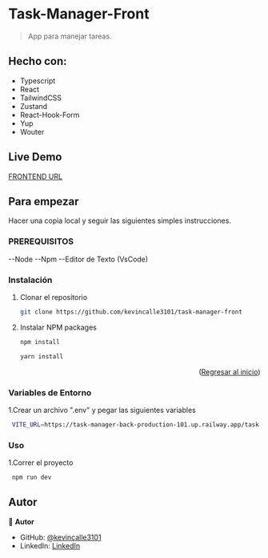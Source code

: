 ﻿<a name="readme-top"></a>

# Task-Manager-Front

> App para manejar tareas.

## Hecho con:
- Typescript
- React
- TailwindCSS
- Zustand
- React-Hook-Form
- Yup
- Wouter

## Live Demo

[FRONTEND URL](https://task-manager-front-pi.vercel.app/)

## Para empezar

Hacer una copia local y seguir las siguientes simples instrucciones.

### PREREQUISITOS

--Node 
--Npm 
--Editor de Texto (VsCode)

### Instalación

1. Clonar el repositorio
   ```sh
   git clone https://github.com/kevincalle3101/task-manager-front
   ```
2. Instalar NPM packages
   ```sh
   npm install
   ```
   ```sh
   yarn install
   ```

<p align="right">(<a href="#readme-top">Regresar al inicio</a>)</p>

### Variables de Entorno

1.Crear un archivo ".env" y pegar las siguientes variables
```sh
 VITE_URL=https://task-manager-back-production-101.up.railway.app/task
```

### Uso

1.Correr el proyecto

```sh
 npm run dev
```

## Autor

👤 **Autor**

- GitHub: [@kevincalle3101](https://github.com/kevincalle3101)
- LinkedIn: [LinkedIn](https://www.linkedin.com/in/kevin-calle-mendoza-53935b273/)
 
